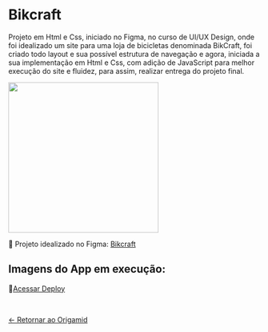 # Bikcraft

Projeto em Html e Css, iniciado no Figma, no curso de UI/UX Design, onde foi idealizado um site para uma loja de bicicletas denominada BikCraft, foi criado todo layout e sua possível estrutura de navegação e agora, iniciada a sua implementação em Html e Css, com adição de JavaScript para melhor execução do site e fluidez, para assim, realizar entrega do projeto final.

<p float="left">
 <img src="https://i.imgur.com/MCUmkFA.png" width="300" />
</p>

📌 Projeto idealizado no Figma: [Bikcraft](https://www.figma.com/design/T0mHgYvnD5AWFa64LDZx0E/Origamid?node-id=0-1&t=uTo2or0gJuxhnbI2-1) 

## Imagens do App em execução:

📌[Acessar Deploy]()

 <br>
 
[<- Retornar ao Origamid](https://github.com/GilvanPOliveira/Origamid)



